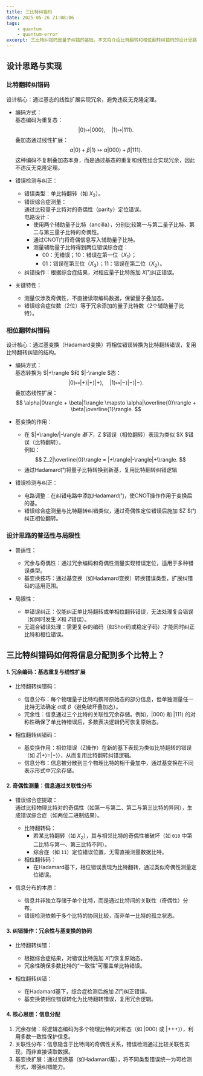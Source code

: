 ```yaml
---
title: 三比特纠错码
date: 2025-05-26 21:08:06
tags:
    - quantum
    - quantum-error
excerpt: 三比特纠错码是量子纠错的基础，本文将介绍比特翻转和相位翻转纠错码的设计思路、实现细节及其在量子信息处理中的应用。
---
```


## 设计思路与实现
### 比特翻转纠错码
设计核心：通过基态的线性扩展实现冗余，避免违反无克隆定理。  
- 编码方式：  
  基态编码为重复态：  
  $$
  |0\rangle \mapsto |000\rangle, \quad |1\rangle \mapsto |111\rangle.
  $$ 
  叠加态通过线性扩展：  
  $$
  \alpha|0\rangle + \beta|1\rangle \mapsto \alpha|000\rangle + \beta|111\rangle.
  $$ 
  这种编码不复制叠加态本身，而是通过基态的重复和线性组合实现冗余，因此不违反无克隆定理。

- 错误检测与纠正：  
  - 错误类型：单比特翻转（如 $X_2$）。  
  - 错误综合症测量：  
    通过比较量子比特对的奇偶性（parity）定位错误。  
    电路设计：  
    - 使用两个辅助量子比特（ancilla），分别比较第一与第二量子比特、第二与第三量子比特的奇偶性。  
    - 通过CNOT门将奇偶信息写入辅助量子比特。  
    - 测量辅助量子比特得到两位错误综合症：  
      - 00：无错误；10：错误在第一位（$X_1$）；  
      - 01：错误在第三位（$X_3$）；11：错误在第二位（$X_2$）。  
  - 纠错操作：根据综合症结果，对相应量子比特施加 $X$门纠正错误。

- 关键特性：  
  - 测量仅涉及奇偶性，不直接读取编码数据，保留量子叠加态。  
  - 错误综合症位数（2位）等于冗余添加的量子比特数（2个辅助量子比特）。  

### 相位翻转纠错码
设计核心：通过基变换（Hadamard变换）将相位错误转换为比特翻转错误，复用比特翻转纠错的结构。  
- 编码方式：  
  基态转换为 $|+\rangle $和 $|-\rangle $态：  
  $$
  |0\rangle \mapsto |+\rangle|+\rangle|+\rangle, \quad |1\rangle \mapsto |-\rangle|-\rangle|-\rangle.
  $$ 
  叠加态线性扩展：  
  $$
  \alpha|0\rangle + \beta|1\rangle \mapsto \alpha|\overline{0}\rangle + \beta|\overline{1}\rangle.
  $$ 

- 基变换的作用：  
  - 在 $|+\rangle/|-\rangle $基下，$Z $错误（相位翻转）表现为类似 $X $错误（比特翻转）。  
    例如：  
    $$
    Z_2|\overline{0}\rangle = |+\rangle|-\rangle|+\\rangle.
    $$ 
  - 通过Hadamard门将量子比特转换到新基，复用比特翻转纠错逻辑

- 错误检测与纠正：  
  - 电路调整：在纠错电路中添加Hadamard门，使CNOT操作作用于变换后的基。  
  - 错误综合症测量与比特翻转纠错类似，通过奇偶性定位错误后施加 $Z $门纠正相位翻转。  


### 设计思路的普适性与局限性
- 普适性：  
  - 冗余与奇偶性：通过冗余编码和奇偶性测量实现错误定位，适用于多种错误类型。  
  - 基变换技巧：通过基变换（如Hadamard变换）转换错误类型，扩展纠错码的适用范围。  

- 局限性：  
  - 单错误纠正：仅能纠正单比特翻转或单相位翻转错误，无法处理复合错误（如同时发生 $X$和 $Z$错误）。  
  - 无混合错误处理：需更复杂的编码（如Shor码或稳定子码）才能同时纠正比特和相位错误。  

## 三比特纠错码如何将信息分配到多个比特上？

#### 1. 冗余编码：基态重复与线性扩展  
- 比特翻转纠错码：  
  - 信息分布：每个物理量子比特均携带原始态的部分信息，但单独测量任一比特无法确定 $\alpha$或 $\beta$（避免破坏叠加态）。  
  - 冗余性：信息通过三个比特的关联性冗余存储。例如，|000⟩ 和 |111⟩ 的对称性确保了单比特错误后，多数表决逻辑仍可恢复原始态。

- 相位翻转纠错码：  
  - 基变换作用：相位错误（Z操作）在新的基下表现为类似比特翻转的错误（如 $Z|+\rangle = |-\rangle$），从而复用比特翻转纠错逻辑。
  - 信息分布：信息被分散到三个物理比特的相干叠加中，通过基变换在不同表示形式中冗余存储。

#### 2. 奇偶性测量：信息通过关联性分布  
- 错误综合症提取：  
  通过比较物理比特对的奇偶性（如第一与第二、第二与第三比特的异同），生成错误综合症（如两位二进制结果）。  
  - 比特翻转码：  
    - 若某比特翻转（如 $X_2$），其与相邻比特的奇偶性被破坏（如 `010` 中第二比特与第一、第三比特不同）。  
    - 综合症（如 `11`）定位错误位置，无需直接测量数据比特。  
  - 相位翻转码：  
    - 在Hadamard基下，相位错误表现为比特翻转，通过类似奇偶性测量定位错误。

- 信息分布的本质：  
  - 信息并非独立存储于单个比特，而是通过比特间的关联性（奇偶性）分布。  
  - 错误检测依赖于多个比特的协同比较，而非单一比特的孤立状态。

#### 3. 纠错操作：冗余性与基变换的协同  
- 比特翻转纠错：  
  - 根据综合症结果，对错误比特施加 $X$门恢复原始态。  
  - 冗余性确保多数比特的“一致性”可覆盖单比特错误。  

- 相位翻转纠错：  
  - 在Hadamard基下，综合症检测后施加 $Z$门纠正错误。  
  - 基变换使相位错误转化为比特翻转错误，复用冗余逻辑。

#### 4. 核心思想：信息分配  
1. 冗余存储：将逻辑态编码为多个物理比特的对称态（如 |000⟩ 或 |+++⟩），利用多数一致性保护信息。
2. 关联性分布：信息隐含于比特间的奇偶性关系，错误检测通过比较关联性实现，而非直接读取数据。
3. 基变换扩展：通过变换基（如Hadamard基），将不同类型错误统一为可检测形式，增强纠错能力。  
